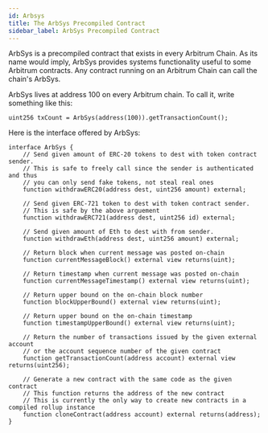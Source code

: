 ```yaml
---
id: Arbsys
title: The ArbSys Precompiled Contract
sidebar_label: ArbSys Precompiled Contract
---
```


ArbSys is a precompiled contract that exists in every Arbitrum Chain.
As its name would imply, ArbSys provides systems functionality useful to some Arbitrum contracts.
Any contract running on an Arbitrum Chain can call the chain's ArbSys.

ArbSys lives at address 100 on every Arbitrum chain.
To call it, write something like this:

    uint256 txCount = ArbSys(address(100)).getTransactionCount();

Here is the interface offered by ArbSys:

    interface ArbSys {
        // Send given amount of ERC-20 tokens to dest with token contract sender.
        // This is safe to freely call since the sender is authenticated and thus
        // you can only send fake tokens, not steal real ones
        function withdrawERC20(address dest, uint256 amount) external;

        // Send given ERC-721 token to dest with token contract sender.
        // This is safe by the above arguement
        function withdrawERC721(address dest, uint256 id) external;

        // Send given amount of Eth to dest with from sender.
        function withdrawEth(address dest, uint256 amount) external;

        // Return block when current message was posted on-chain
        function currentMessageBlock() external view returns(uint);

        // Return timestamp when current message was posted on-chain
        function currentMessageTimestamp() external view returns(uint);

        // Return upper bound on the on-chain block number
        function blockUpperBound() external view returns(uint);

        // Return upper bound on the on-chain timestamp
        function timestampUpperBound() external view returns(uint);

        // Return the number of transactions issued by the given external account
        // or the account sequence number of the given contract
        function getTransactionCount(address account) external view returns(uint256);

        // Generate a new contract with the same code as the given contract
        // This function returns the address of the new contract
        // This is currently the only way to create new contracts in a compiled rollup instance
        function cloneContract(address account) external returns(address);
    }
